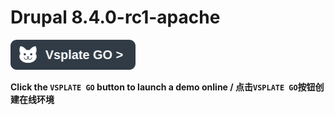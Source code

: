 # Drupal 8.4.0-rc1-apache

<a href="https://www.vsplate.com/?docker-compose=https://github.com/vsplate/dcenvs/drupal/8.4.0-rc1-apache"><img alt="VSPLATE GO" src="https://raw.githubusercontent.com/vsplate/images/master/vsgo_btn.png" width="200px"></a>

**Click the `VSPLATE GO` button to launch a demo online / 点击`VSPLATE GO`按钮创建在线环境**